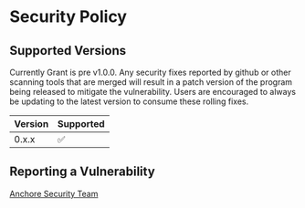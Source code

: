 # Security Policy

## Supported Versions

Currently Grant is pre v1.0.0. Any security fixes reported by github or other scanning tools that are merged will result 
in a patch version of the program being released to mitigate the vulnerability. Users are encouraged to always be updating 
to the latest version to consume these rolling fixes. 

| Version | Supported          |
| ------- | ------------------ |
| 0.x.x   | :white_check_mark: |

## Reporting a Vulnerability

[Anchore Security Team](mailto:security@anchore.com)
